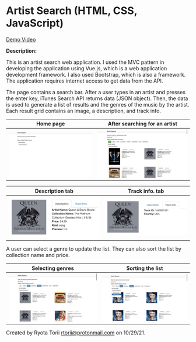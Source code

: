 # Artist Search (HTML, CSS, JavaScript)

[Demo Video](https://www.youtube.com/watch?v=SHw1oNpVSPo)

**Description:**

This is an artist search web application. I used the MVC pattern in developing the application using Vue.js, which is a web application development framework. I also used Bootstrap, which is also a framework. The application requires internet access to get data from the API.

The page contains a search bar. After a user types in an artist and presses the enter key, iTunes Search API returns data (JSON object). Then, the data is used to generate a list of results and the genres of the music by the artist. Each result grid contains an image, a description, and track info.  



| Home page |After searching for an artist |
| ------ | ------ |
|<img src="photos_for_README/1_home_page.png" width="470"/>|<img src="photos_for_README/2.png" width="470"/>|

| Description tab | Track info. tab |
| ------ | ------ |
|<img src="photos_for_README/3_tab1.png" width="470"/>|<img src="photos_for_README/3_tab2.png" width="470"/>|

A user can select a genre to update the list. They can also sort the list by collection name and price.

| Selecting genres | Sorting the list |
| ------ | ------ |
|<img src="photos_for_README/4_genre.png" width="470"/>|<img src="photos_for_README/5_sort.png" width="470"/>|


Created by Ryota Torii <rtorii@protonmail.com> on 10/29/21.
